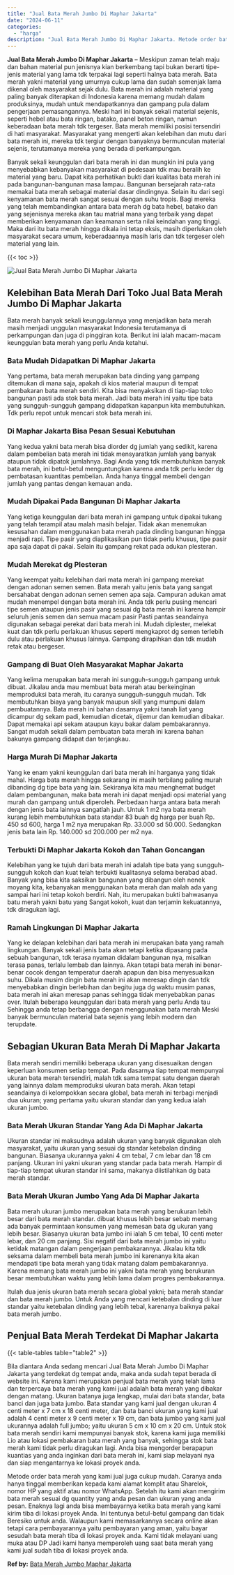 ```yaml
---
title: "Jual Bata Merah Jumbo Di Maphar Jakarta"
date: "2024-06-11"
categories: 
  - "harga"
description: "Jual Bata Merah Jumbo Di Maphar Jakarta. Metode order bata merah yang kami jual juga cukup mudah. Caranya anda hanya tinggal memberikan kepada kami alamat ko..."
---
```


**Jual Bata Merah Jumbo Di Maphar Jakarta** – Meskipun zaman telah maju dan bahan material pun jenisnya kian berkembang tapi bukan berarti tipe-jenis material yang lama tdk terpakai lagi seperti halnya bata merah. Bata merah yakni material yang umurnya cukup lama dan sudah semenjak lama dikenal oleh masyarakat sejak dulu. Bata merah ini adalah material yang paling banyak diterapkan di Indonesia karena memang mudah dalam produksinya, mudah untuk mendapatkannya dan gampang pula dalam pengerjaan pemasangannya. Meski hari ini banyak sekali material sejenis, seperti hebel atau bata ringan, batako, panel beton ringan, namun keberadaan bata merah tdk tergeser. Bata merah memiliki posisi tersendiri di hati masyarakat. Masyarakat yang mengerti akan kelebihan dan mutu dari bata merah ini, mereka tdk tergiur dengan banyaknya bermunculan material sejenis, terutamanya mereka yang berada di perkampungan.

Banyak sekali keunggulan dari bata merah ini dan mungkin ini pula yang menyebabkan kebanyakan masyarakat di pedesaan tdk mau beralih ke material yang baru. Dapat kita perhatikan bukti dari kualitas bata merah ini pada bangunan-bangunan masa lampau. Bangunan bersejarah rata-rata memakai bata merah sebagai material dasar dindingnya. Selain itu dari segi kenyamanan bata merah sangat sesuai dengan suhu tropis. Bagi mereka yang telah membandingkan antara bata merah dg bata hebel, batako dan yang sejenisnya mereka akan tau matrial mana yang terbaik yang dapat memberikan kenyamanan dan keamanan serta nilai keindahan yang tinggi. Maka dari itu bata merah hingga dikala ini tetap eksis, masih diperlukan oleh masyarakat secara umum, keberadaannya masih laris dan tdk tergeser oleh material yang lain.

{{< toc >}}

![Jual Bata Merah Jumbo Di Maphar Jakarta](/images/jual-bata-merah-36.png)

## Kelebihan Bata Merah Dari Toko Jual Bata Merah Jumbo Di Maphar Jakarta

Bata merah banyak sekali keunggulannya yang menjadikan bata merah masih menjadi unggulan masyarakat Indonesia terutamanya di perkampungan dan juga di pinggiran kota. Berikut ini ialah macam-macam keunggulan bata merah yang perlu Anda ketahui.

### Bata Mudah Didapatkan Di Maphar Jakarta

Yang pertama, bata merah merupakan bata dinding yang gampang ditemukan di mana saja, apakah di kios material maupun di tempat pembakaran bata merah sendiri. Kita bisa menyaksikan di tiap-tiap toko bangunan pasti ada stok bata merah. Jadi bata merah ini yaitu tipe bata yang sungguh-sungguh gampang didapatkan kapanpun kita membutuhkan. Tdk perlu repot untuk mencari stok bata merah ini.

### Di Maphar Jakarta Bisa Pesan Sesuai Kebutuhan

Yang kedua yakni bata merah bisa diorder dg jumlah yang sedikit, karena dalam pembelian bata merah ini tidak mensyaratkan jumlah yang banyak ataupun tidak dipatok jumlahnya. Bagi Anda yang tdk membutuhkan banyak bata merah, ini betul-betul menguntungkan karena anda tdk perlu keder dg pembatasan kuantitas pembelian. Anda hanya tinggal membeli dengan jumlah yang pantas dengan kemauan anda.

### Mudah Dipakai Pada Bangunan Di Maphar Jakarta

Yang ketiga keunggulan dari bata merah ini gampang untuk dipakai tukang yang telah terampil atau malah masih belajar. Tidak akan menemukan kesusahan dalam menggunakan bata merah pada dinding bangunan hingga menjadi rapi. Tipe pasir yang diaplikasikan pun tidak perlu khusus, tipe pasir apa saja dapat di pakai. Selain itu gampang rekat pada adukan plesteran.

### Mudah Merekat dg Plesteran

Yang keempat yaitu kelebihan dari mata merah ini gampang merekat dengan adonan semen semen. Bata merah yaitu jenis bata yang sangat bersahabat dengan adonan semen semen apa saja. Campuran adukan amat mudah menempel dengan bata merah ini. Anda tdk perlu pusing mencari tipe semen ataupun jenis pasir yang sesuai dg bata merah ini karena hampir seluruh jenis semen dan semua macam pasir Pasti pantas seandainya digunakan sebagai perekat dari bata merah ini. Mudah diplester, melekat kuat dan tdk perlu perlakuan khusus seperti mengkaprot dg semen terlebih dulu atau perlakuan khusus lainnya. Gampang dirapihkan dan tdk mudah retak atau bergeser.

### Gampang di Buat Oleh Masyarakat Maphar Jakarta

Yang kelima merupakan bata merah ini sungguh-sungguh gampang untuk dibuat. Jikalau anda mau membuat bata merah atau berkeinginan memproduksi bata merah, itu caranya sungguh-sungguh mudah. Tdk membutuhkan biaya yang banyak maupun skill yang mumpuni dalam pembuatannya. Bata merah ini bahan dasarnya yakni tanah liat yang dicampur dg sekam padi, kemudian dicetak, dijemur dan kemudian dibakar. Dapat memakai api sekam ataupun kayu bakar dalam pembakarannya. Sangat mudah sekali dalam pembuatan bata merah ini karena bahan bakunya gampang didapat dan terjangkau.

### Harga Murah Di Maphar Jakarta

Yang ke enam yakni keunggulan dari bata merah ini harganya yang tidak mahal. Harga bata merah hingga sekarang ini masih terbilang paling murah dibanding dg tipe bata yang lain. Sekiranya kita mau menghemat budget dalam pembangunan, maka bata merah ini dapat menjadi opsi material yang murah dan gampang untuk diperoleh. Perbedaan harga antara bata merah dengan jenis bata lainnya sangatlah jauh. Untuk 1 m2 nya bata merah kurang lebih membutuhkan bata standar 83 buah dg harga per buah Rp. 450 sd 600, harga 1 m2 nya merupakan Rp. 33.000 sd 50.000. Sedangkan jenis bata lain Rp. 140.000 sd 200.000 per m2 nya.

### Terbukti Di Maphar Jakarta Kokoh dan Tahan Goncangan

Kelebihan yang ke tujuh dari bata merah ini adalah tipe bata yang sungguh-sungguh kokoh dan kuat telah terbukti kualitasnya selama berabad abad. Banyak yang bisa kita saksikan bangunan yang dibangun oleh nenek moyang kita, kebanyakan menggunakan bata merah dan malah ada yang sampai hari ini tetap kokoh berdiri. Nah, itu merupakan bukti bahwasanya batu merah yakni batu yang Sangat kokoh, kuat dan terjamin kekuatannya, tdk diragukan lagi.

### Ramah Lingkungan Di Maphar Jakarta

Yang ke delapan kelebihan dari bata merah ini merupakan bata yang ramah lingkungan. Banyak sekali jenis bata akan tetapi ketika dipasang pada sebuah bangunan, tdk terasa nyaman didalam bangunan nya, misalkan terasa panas, terlalu lembab dan lainnya. Akan tetapi bata merah ini benar-benar cocok dengan temperatur daerah apapun dan bisa menyesuaikan suhu. Dikala musim dingin bata merah ini akan meresap dingin dan tdk menyebabkan dingin berlebihan dan begitu juga dg waktu musim panas, bata merah ini akan meresap panas sehingga tidak menyebabkan panas over. Itulah beberapa keunggulan dari bata merah yang perlu Anda tau Sehingga anda tetap berbangga dengan menggunakan bata merah Meski banyak bermunculan material bata sejenis yang lebih modern dan terupdate.

## Sebagian Ukuran Bata Merah Di Maphar Jakarta

Bata merah sendiri memiliki beberapa ukuran yang disesuaikan dengan keperluan konsumen setiap tempat. Pada dasarnya tiap tempat mempunyai ukuran bata merah tersendiri, malah tdk sama tempat satu dengan daerah yang lainnya dalam memproduksi ukuran bata merah. Akan tetapi seandainya di kelompokkan secara global, bata merah ini terbagi menjadi dua ukuran; yang pertama yaitu ukuran standar dan yang kedua ialah ukuran jumbo.

### Bata Merah Ukuran Standar Yang Ada Di Maphar Jakarta

Ukuran standar ini maksudnya adalah ukuran yang banyak digunakan oleh masyarakat, yaitu ukuran yang sesuai dg standar ketebalan dinding bangunan. Biasanya ukurannya yakni 4 cm tebal, 7 cm lebar dan 18 cm panjang. Ukuran ini yakni ukuran yang standar pada bata merah. Hampir di tiap-tiap tempat ukuran standar ini sama, makanya diistilahkan dg bata merah standar.

### Bata Merah Ukuran Jumbo Yang Ada Di Maphar Jakarta

Bata merah ukuran jumbo merupakan bata merah yang berukuran lebih besar dari bata merah standar. dibuat khusus lebih besar sebab memang ada banyak permintaan konsumen yang memesan bata dg ukuran yang lebih besar. Biasanya ukuran bata jumbo ini ialah 5 cm tebal, 10 centi meter lebar, dan 20 cm panjang. Sisi negatif dari bata merah jumbo ini yaitu ketidak matangan dalam pengerjaan pembakarannya. Jikalau kita tdk seksama dalam membeli bata merah jumbo ini karenanya kita akan mendapati tipe bata merah yang tidak matang dalam pembakarannya. Karena memang bata merah jumbo ini yakni bata merah yang berukuran besar membutuhkan waktu yang lebih lama dalam progres pembakarannya.

Itulah dua jenis ukuran bata merah secara global yakni; bata merah standar dan bata merah jumbo. Untuk Anda yang mencari ketebalan dinding di luar standar yaitu ketebalan dinding yang lebih tebal, karenanya baiknya pakai bata merah jumbo.

## Penjual Bata Merah Terdekat Di Maphar Jakarta

{{< table-tables table="table2" >}}

Bila diantara Anda sedang mencari Jual Bata Merah Jumbo Di Maphar Jakarta yang terdekat dg tempat anda, maka anda sudah tepat berada di website ini. Karena kami merupakan penjual bata merah yang telah lama dan terpercaya bata merah yang kami jual adalah bata merah yang dibakar dengan matang. Ukuran batanya juga lengkap, mulai dari bata standar, bata banci dan juga bata jumbo. Bata standar yang kami jual dengan ukuran 4 centi meter x 7 cm x 18 centi meter, dan bata banci ukuran yang kami jual adalah 4 centi meter x 9 centi meter x 19 cm, dan bata jumbo yang kami jual ukurannya adalah full jumbo; yaitu ukuran 5 cm x 10 cm x 20 cm. Untuk stok bata merah sendiri kami mempunyai banyak stok, karena kami juga memiliki Lio atau lokasi pembakaran bata merah yang banyak, sehingga stok bata merah kami tidak perlu diragukan lagi. Anda bisa mengorder berapapun kuantias yang anda inginkan dari bata merah ini, kami siap melayani nya dan siap mengantarnya ke lokasi proyek anda.

Metode order bata merah yang kami jual juga cukup mudah. Caranya anda hanya tinggal memberikan kepada kami alamat komplit atau Sharelok, nomor HP yang aktif atau nomor WhatsApp. Setelah itu kami akan mengirim bata merah sesuai dg quantity yang anda pesan dan ukuran yang anda pesan. Enaknya lagi anda bisa membayarnya ketika bata merah yang kami kirim tiba di lokasi proyek Anda. Ini tentunya betul-betul gampang dan tidak Beresiko untuk anda. Walaupun kami memasarkannya secara online akan tetapi cara pembayarannya yaitu pembayaran yang aman, yaitu bayar sesudah bata merah tiba di lokasi proyek anda. Kami tidak melayani uang muka atau DP Jadi kami hanya memperoleh uang saat bata merah yang kami jual sudah tiba di lokasi proyek anda.

**Ref by:** [Bata Merah Jumbo Maphar Jakarta](https://id.wikipedia.org/wiki/Bata)
